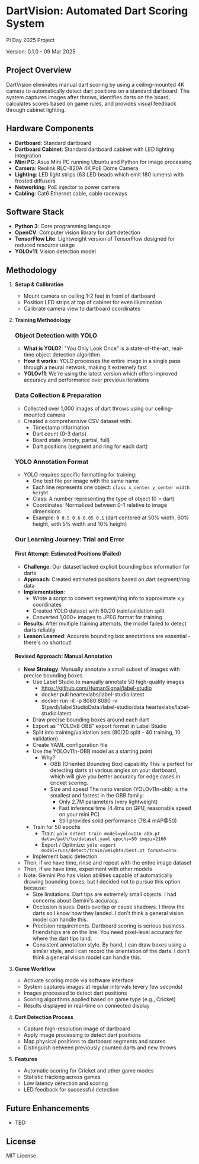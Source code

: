 # DartVision: Automated Dart Scoring System

Pi Day 2025 Project

Version: 0.1.0 - 09 Mar 2025

## Project Overview

DartVision eliminates manual dart scoring by using a ceiling-mounted 4K camera to automatically detect dart positions 
on a standard dartboard. The system captures images after throws, identifies darts on the board, calculates scores 
based on game rules, and provides visual feedback through cabinet lighting.

## Hardware Components

- **Dartboard**: Standard dartboard
- **Dartboard Cabinet**: Standard dartboard cabinet with LED lighting integration
- **Mini PC**: Asus Mini PC running Ubuntu and Python for image processing
- **Camera**: Reolink RLC-820A 4K PoE Dome Camera
- **Lighting**: LED light strips (63 LED beads which emit 180 lumens) with frosted diffusers
- **Networking**: PoE injector to power camera
- **Cabling**: Cat6 Ethernet cable, cable raceways

## Software Stack

- **Python 3**: Core programming language
- **OpenCV**: Computer vision library for dart detection
- **TensorFlow Lite**: Lightweight version of TensorFlow designed for reduced resource usage
- **YOLOv11**: Vision detection model

## Methodology

1. **Setup & Calibration**
    - Mount camera on ceiling 1-2 feet in front of dartboard
    - Position LED strips at top of cabinet for even illumination
    - Calibrate camera view to dartboard coordinates

2. **Training Methodology**

    ### Object Detection with YOLO
    - **What is YOLO?**: "You Only Look Once" is a state-of-the-art, real-time object detection algorithm
    - **How it works**: YOLO processes the entire image in a single pass through a neural network, making it extremely fast
    - **YOLOv11**: We're using the latest version which offers improved accuracy and performance over previous iterations
    
    ### Data Collection & Preparation
    - Collected over 1,000 images of dart throws using our ceiling-mounted camera
    - Created a comprehensive CSV dataset with:
      - Timestamp information
      - Dart count (0-3 darts)
      - Board state (empty, partial, full)
      - Dart positions (segment and ring for each dart)
    
    ### YOLO Annotation Format
    - YOLO requires specific formatting for training:
      - One text file per image with the same name
      - Each line represents one object: `class x_center y_center width height`
      - Class: A number representing the type of object (0 = dart)
      - Coordinates: Normalized between 0-1 relative to image dimensions
      - Example: `0 0.5 0.6 0.05 0.1` (dart centered at 50% width, 60% height, with 5% width and 10% height)
    
    ### Our Learning Journey: Trial and Error
    
    #### First Attempt: Estimated Positions (Failed)
    - **Challenge**: Our dataset lacked explicit bounding box information for darts
    - **Approach**: Created estimated positions based on dart segment/ring data
    - **Implementation**: 
      - Wrote a script to convert segment/ring info to approximate x,y coordinates
      - Created YOLO dataset with 80/20 train/validation split
      - Converted 1,000+ images to JPEG format for training
    - **Results**: After multiple training attempts, the model failed to detect darts reliably
    - **Lesson Learned**: Accurate bounding box annotations are essential - there's no shortcut!
    
    #### Revised Approach: Manual Annotation
    - **New Strategy**: Manually annotate a small subset of images with precise bounding boxes
      - Use Label Studio to manually annotate 50 high-quality images
        - https://github.com/HumanSignal/label-studio 
        - docker pull heartexlabs/label-studio:latest
        - docker run -it -p 8080:8080 -v $(pwd)/labelStudioData:/label-studio/data heartexlabs/label-studio:latest
      - Draw precise bounding boxes around each dart
      - Export as "YOLOv8 OBB" export format in Label Studio
      - Split into training/validation sets (80/20 split - 40 training, 10 validation)
      - Create YAML configuration file
      - Use the YOLOv11n-OBB model as a starting point
        - Why?
          - OBB (Oriented Bounding Box) capability
            This is perfect for detecting darts at various angles on your dartboard, which will give you better 
            accuracy for edge cases in cricket scoring.
          - Size and speed
            The nano version (YOLOv11n-obb) is the smallest and fastest in the OBB family:
              - Only 2.7M parameters (very lightweight)
              - Fast inference time (4.4ms on GPU, reasonable speed on your mini PC)
              - Still provides solid performance (78.4 mAP@50)
      - Train for 50 epochs
        - Train: `yolo detect train model=yolov11n-obb.pt data=/path/to/dataset.yaml epochs=50 imgsz=2160`
        - Export / Optimize: `yolo export model=runs/detect/train/weights/best.pt format=onnx`
      - Implement basic detection
    - Then, if we have time, rinse and repeat with the entire image dataset
    - Then, if we have time, experiment with other models
    - Note: Gemini Pro has vision abilities capable of automatically drawing bounding boxes, but I decided not to pursue this option because:
      - Size limitations. Dart tips are extremely small objects. I had concerns about Gemini's accuracy.
      - Occlusion issues. Darts overlap or cause shadows. I threw the darts so I know how they landed. I don't think a 
        general vision model can handle this.
      - Precision requirements. Dartboard scoring is serious business. Friendships are on the line. You need 
        pixel-level accuracy for where the dart tips land.
      - Consistent annotation style. By hand, I can draw boxes using a similar style, and I can record the orientation 
        of the darts. I don't think a general vision model can handle this.

2. **Game Workflow**
    - Activate scoring mode via software interface
    - System captures images at regular intervals (every few seconds)
    - Images processed to detect dart positions
    - Scoring algorithms applied based on game type (e.g., Cricket)
    - Results displayed in real-time on connected display

3. **Dart Detection Process**
    - Capture high-resolution image of dartboard
    - Apply image processing to detect dart positions
    - Map physical positions to dartboard segments and scores
    - Distinguish between previously counted darts and new throws

4. **Features**
    - Automatic scoring for Cricket and other game modes
    - Statistic tracking across games
    - Low latency detection and scoring
    - LED feedback for successful detection

## Future Enhancements

- TBD

## License

MIT License

